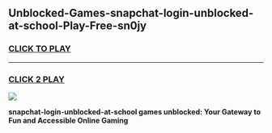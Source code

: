 
## Unblocked-Games-snapchat-login-unblocked-at-school-Play-Free-sn0jy
<h3>
<a href="https://premium76.site?title=snapchat-login-unblocked-at-school&ref=10A">CLICK TO PLAY</a></h3>
<hr>

<h3>
<a href="https://premium76.site?title=snapchat-login-unblocked-at-school&ref=10A">CLICK 2 PLAY</a>
  
</h3>

<a href="https://premium76.site?title=snapchat-login-unblocked-at-school&ref=10A"><img src="https://clearcache.store/games.png"></a>


**snapchat-login-unblocked-at-school games unblocked: Your Gateway to Fun and Accessible Online Gaming**
